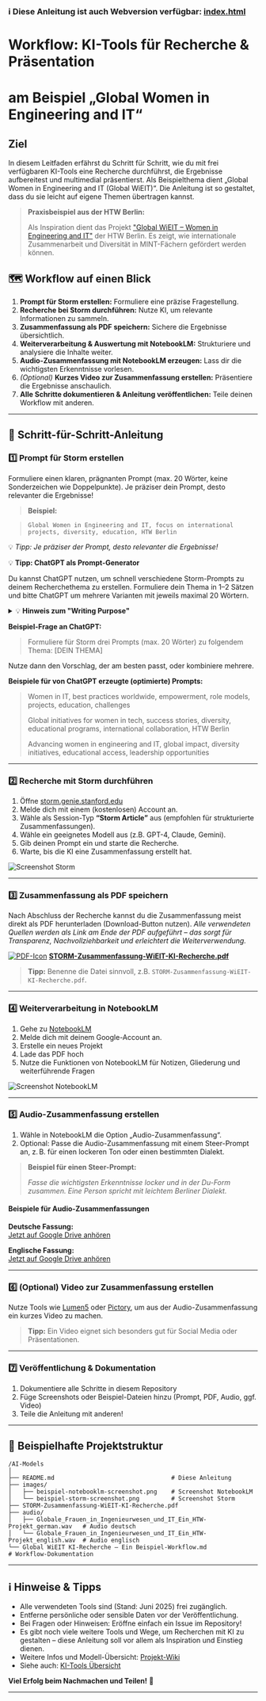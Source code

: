 ### ℹ️ Diese Anleitung ist auch Webversion verfügbar: [index.html](https://einsvier.github.io/AI-Models/)


# Workflow: KI-Tools für Recherche & Präsentation
# am Beispiel „Global Women in Engineering and IT“

## Ziel

In diesem Leitfaden erfährst du Schritt für Schritt, wie du mit frei verfügbaren KI-Tools eine Recherche durchführst, die Ergebnisse aufbereitest und multimedial präsentierst. Als Beispielthema dient „Global Women in Engineering and IT (Global WiEIT)“. Die Anleitung ist so gestaltet, dass du sie leicht auf eigene Themen übertragen kannst.

> **Praxisbeispiel aus der HTW Berlin:**
>
> Als Inspiration dient das Projekt ["Global WiEIT – Women in Engineering and IT"](https://www.htw-berlin.de/forschung/online-forschungskatalog/projekte/projekt/?eid=3159) der HTW Berlin. Es zeigt, wie internationale Zusammenarbeit und Diversität in MINT-Fächern gefördert werden können.

## 🗺️ Workflow auf einen Blick

1. **Prompt für Storm erstellen:** Formuliere eine präzise Fragestellung.
2. **Recherche bei Storm durchführen:** Nutze KI, um relevante Informationen zu sammeln.
3. **Zusammenfassung als PDF speichern:** Sichere die Ergebnisse übersichtlich.
4. **Weiterverarbeitung & Auswertung mit NotebookLM:** Strukturiere und analysiere die Inhalte weiter.
5. **Audio-Zusammenfassung mit NotebookLM erzeugen:** Lass dir die wichtigsten Erkenntnisse vorlesen.
6. *(Optional)* **Kurzes Video zur Zusammenfassung erstellen:** Präsentiere die Ergebnisse anschaulich.
7. **Alle Schritte dokumentieren & Anleitung veröffentlichen:** Teile deinen Workflow mit anderen.

---

## 🚦 Schritt-für-Schritt-Anleitung


### 1️⃣ Prompt für Storm erstellen

Formuliere einen klaren, prägnanten Prompt (max. 20 Wörter, keine Sonderzeichen wie Doppelpunkte). Je präziser dein Prompt, desto relevanter die Ergebnisse!

> **Beispiel:**
>

> `Global Women in Engineering and IT, focus on international projects, diversity, education, HTW Berlin`

💡 *Tipp: Je präziser der Prompt, desto relevanter die Ergebnisse!*

💡 **Tipp: ChatGPT als Prompt-Generator**

Du kannst ChatGPT nutzen, um schnell verschiedene Storm-Prompts zu deinem Recherchethema zu erstellen. Formuliere dein Thema in 1–2 Sätzen und bitte ChatGPT um mehrere Varianten mit jeweils maximal 20 Wörtern.

<details>
<summary>💡 <strong>Hinweis zum "Writing Purpose"</strong></summary>

Optional kann ChatGPT auch gleich einen freundlichen Satz zum <em>Writing Purpose</em> ergänzen, damit die Frage höflich und vollständig beantwortet wird.

</details>

**Beispiel-Frage an ChatGPT:**

> Formuliere für Storm drei Prompts (max. 20 Wörter) zu folgendem Thema: [DEIN THEMA]

Nutze dann den Vorschlag, der am besten passt, oder kombiniere mehrere.

**Beispiele für von ChatGPT erzeugte (optimierte) Prompts:**

> Women in IT, best practices worldwide, empowerment, role models, projects, education, challenges
>
> Global initiatives for women in tech, success stories, diversity, educational programs, international collaboration, HTW Berlin
>
> Advancing women in engineering and IT, global impact, diversity initiatives, educational access, leadership opportunities

---

### 2️⃣ Recherche mit Storm durchführen

1. Öffne [storm.genie.stanford.edu](https://storm.genie.stanford.edu)
2. Melde dich mit einem (kostenlosen) Account an.
3. Wähle als Session-Typ **“Storm Article”** aus (empfohlen für strukturierte Zusammenfassungen).
4. Wähle ein geeignetes Modell aus (z.B. GPT-4, Claude, Gemini).
5. Gib deinen Prompt ein und starte die Recherche.
6. Warte, bis die KI eine Zusammenfassung erstellt hat.


![Screenshot Storm](images/beispiel-storm-screenshot.png)

---


### 3️⃣ Zusammenfassung als PDF speichern

Nach Abschluss der Recherche kannst du die Zusammenfassung meist direkt als PDF herunterladen (Download-Button nutzen). *Alle verwendeten Quellen werden als Link am Ende der PDF aufgeführt – das sorgt für Transparenz, Nachvollziehbarkeit und erleichtert die Weiterverwendung.*

[![PDF-Icon](https://upload.wikimedia.org/wikipedia/commons/8/87/PDF_file_icon.svg)](./STORM-Zusammenfassung-WiEIT-KI-Recherche.pdf) **[STORM-Zusammenfassung-WiEIT-KI-Recherche.pdf](./STORM-Zusammenfassung-WiEIT-KI-Recherche.pdf)**

> **Tipp:** Benenne die Datei sinnvoll, z.B. `STORM-Zusammenfassung-WiEIT-KI-Recherche.pdf`.

---


### 4️⃣ Weiterverarbeitung in NotebookLM

1. Gehe zu [NotebookLM](https://notebooklm.google.com/)
2. Melde dich mit deinem Google-Account an.
3. Erstelle ein neues Projekt
4. Lade das PDF hoch
5. Nutze die Funktionen von NotebookLM für Notizen, Gliederung und weiterführende Fragen

![Screenshot NotebookLM](images/beispiel-notebooklm-screenshot.png)

---


### 5️⃣ Audio-Zusammenfassung erstellen

1. Wähle in NotebookLM die Option „Audio-Zusammenfassung“.
2. Optional: Passe die Audio-Zusammenfassung mit einem Steer-Prompt an, z. B. für einen lockeren Ton oder einen bestimmten Dialekt.

> **Beispiel für einen Steer-Prompt:**
>
> *Fasse die wichtigsten Erkenntnisse locker und in der Du-Form zusammen. Eine Person spricht mit leichtem Berliner Dialekt.*


#### Beispiele für Audio-Zusammenfassungen

**Deutsche Fassung:**  
[Jetzt auf Google Drive anhören](https://drive.google.com/file/d/1CvezZ2r4u6MW_CeVnHUIhRGd3pdxrPS4/view?usp=sharing)

**Englische Fassung:**  
[Jetzt auf Google Drive anhören](https://drive.google.com/file/d/1wAAYlITrF6xm50641a3ofom8neQiIgst/preview)

---


### 6️⃣ (Optional) Video zur Zusammenfassung erstellen

Nutze Tools wie [Lumen5](https://lumen5.com/) oder [Pictory](https://pictory.ai/), um aus der Audio-Zusammenfassung ein kurzes Video zu machen.

> **Tipp:** Ein Video eignet sich besonders gut für Social Media oder Präsentationen.

---


### 7️⃣ Veröffentlichung & Dokumentation

1. Dokumentiere alle Schritte in diesem Repository
2. Füge Screenshots oder Beispiel-Dateien hinzu (Prompt, PDF, Audio, ggf. Video)
3. Teile die Anleitung mit anderen!

---


## 📁 Beispielhafte Projektstruktur

```text
/AI-Models
│
├── README.md                                 # Diese Anleitung
├── images/
│   ├── beispiel-notebooklm-screenshot.png    # Screenshot NotebookLM
│   └── beispiel-storm-screenshot.png         # Screenshot Storm
├── STORM-Zusammenfassung-WiEIT-KI-Recherche.pdf
├── audio/
│   ├── Globale_Frauen_in_Ingenieurwesen_und_IT_Ein_HTW-Projekt_german.wav   # Audio deutsch
│   └── Globale_Frauen_in_Ingenieurwesen_und_IT_Ein_HTW-Projekt_english.wav  # Audio englisch
└── Global WiEIT KI-Recherche – Ein Beispiel-Workflow.md                  # Workflow-Dokumentation
```

---


## ℹ️ Hinweise & Tipps

- Alle verwendeten Tools sind (Stand: Juni 2025) frei zugänglich.
- Entferne persönliche oder sensible Daten vor der Veröffentlichung.
- Bei Fragen oder Hinweisen: Eröffne einfach ein Issue im Repository!
- Es gibt noch viele weitere Tools und Wege, um Recherchen mit KI zu gestalten – diese Anleitung soll vor allem als Inspiration und Einstieg dienen.
- Weitere Infos und Modell-Übersicht: [Projekt-Wiki](https://github.com/EinsVier/AI-Models/wiki)
- Siehe auch: [KI-Tools Übersicht](https://github.com/EinsVier/KI-Tools/blob/main/README.md) 




**Viel Erfolg beim Nachmachen und Teilen!** 🚀

---
